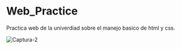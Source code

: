 # Web_Practice

Practica web de la univerdiad sobre el manejo basico de html y css.

![Captura-2](https://user-images.githubusercontent.com/64312487/88489219-091e9d00-cf61-11ea-8a9a-2985d4e90032.PNG)

